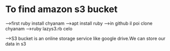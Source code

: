 # To find amazon s3 bucket
-->first ruby install chyanam
-->apt install ruby 
-->in github il poi clone chyanam
-->ruby lazys3.rb celo

-->S3 bucket is an online storage service like google drive.We can store our data in s3